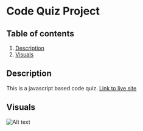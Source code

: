 # Code Quiz Project

## Table of contents
1. [Description](#description)
2. [Visuals](#visuals)

## Description
This is a javascript based code quiz. 
[Link to live site](https://bbelk.github.io/code-quiz-project/) 

## Visuals
![Alt text](./assets/images/Password-Generator-Image.png "Website Screenshot")